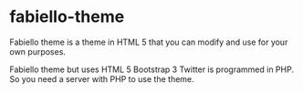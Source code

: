 # fabiello-theme
Fabiello theme is a theme in HTML 5 that you can modify and use for your own purposes.

Fabiello theme but uses HTML 5 Bootstrap 3 Twitter is programmed in PHP. So you need a server with PHP to use the theme.
